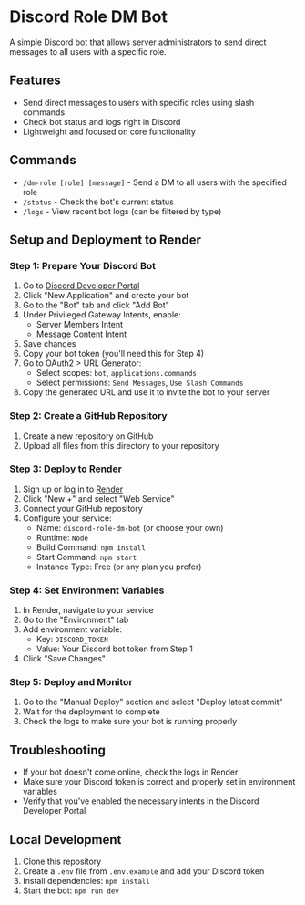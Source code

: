 # Discord Role DM Bot

A simple Discord bot that allows server administrators to send direct messages to all users with a specific role.

## Features

- Send direct messages to users with specific roles using slash commands
- Check bot status and logs right in Discord
- Lightweight and focused on core functionality

## Commands

- `/dm-role [role] [message]` - Send a DM to all users with the specified role
- `/status` - Check the bot's current status
- `/logs` - View recent bot logs (can be filtered by type)

## Setup and Deployment to Render

### Step 1: Prepare Your Discord Bot

1. Go to [Discord Developer Portal](https://discord.com/developers/applications)
2. Click "New Application" and create your bot
3. Go to the "Bot" tab and click "Add Bot"
4. Under Privileged Gateway Intents, enable:
   - Server Members Intent
   - Message Content Intent
5. Save changes
6. Copy your bot token (you'll need this for Step 4)
7. Go to OAuth2 > URL Generator:
   - Select scopes: `bot`, `applications.commands`
   - Select permissions: `Send Messages`, `Use Slash Commands`
8. Copy the generated URL and use it to invite the bot to your server

### Step 2: Create a GitHub Repository

1. Create a new repository on GitHub
2. Upload all files from this directory to your repository

### Step 3: Deploy to Render

1. Sign up or log in to [Render](https://render.com/)
2. Click "New +" and select "Web Service"
3. Connect your GitHub repository
4. Configure your service:
   - Name: `discord-role-dm-bot` (or choose your own)
   - Runtime: `Node`
   - Build Command: `npm install`
   - Start Command: `npm start`
   - Instance Type: Free (or any plan you prefer)

### Step 4: Set Environment Variables

1. In Render, navigate to your service
2. Go to the "Environment" tab
3. Add environment variable:
   - Key: `DISCORD_TOKEN`
   - Value: Your Discord bot token from Step 1
4. Click "Save Changes"

### Step 5: Deploy and Monitor

1. Go to the "Manual Deploy" section and select "Deploy latest commit"
2. Wait for the deployment to complete
3. Check the logs to make sure your bot is running properly

## Troubleshooting

- If your bot doesn't come online, check the logs in Render
- Make sure your Discord token is correct and properly set in environment variables
- Verify that you've enabled the necessary intents in the Discord Developer Portal

## Local Development

1. Clone this repository
2. Create a `.env` file from `.env.example` and add your Discord token
3. Install dependencies: `npm install`
4. Start the bot: `npm run dev`
